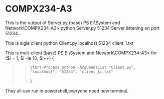 # COMPX234-A3
This is the output of Server,py
(base) PS E:\System and Network\COMPX234-A3> python Server.py 51234
Server listening on port 51234...

This is sigle client
python Client.py localhost 51234 client_1.txt


This is mult-client
(base) PS E:\System and Network\COMPX234-A3> for ($i = 1; $i -le 10; $i++) {
>>     Start-Process python -ArgumentList "Client.py", "localhost", "51234", "client_$i.txt"
>> }

They all can run in powershell,everyone need new terminal.
